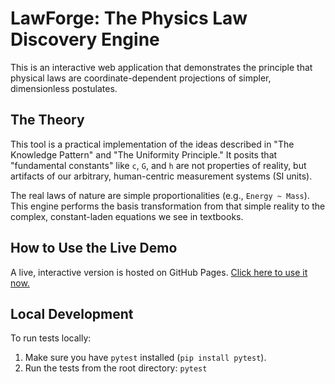 # LawForge: The Physics Law Discovery Engine

This is an interactive web application that demonstrates the principle that physical laws are coordinate-dependent projections of simpler, dimensionless postulates.

## The Theory
This tool is a practical implementation of the ideas described in "The Knowledge Pattern" and "The Uniformity Principle." It posits that "fundamental constants" like `c`, `G`, and `h` are not properties of reality, but artifacts of our arbitrary, human-centric measurement systems (SI units).

The real laws of nature are simple proportionalities (e.g., `Energy ~ Mass`). This engine performs the basis transformation from that simple reality to the complex, constant-laden equations we see in textbooks.

## How to Use the Live Demo
A live, interactive version is hosted on GitHub Pages. [Click here to use it now.](https://BuckRogers1965.github.io/LawForge/)

## Local Development
To run tests locally:
1. Make sure you have `pytest` installed (`pip install pytest`).
2. Run the tests from the root directory: `pytest`
